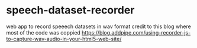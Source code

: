 # speech-dataset-recorder
web app to record speeech datasets in wav format
credit to this blog where most of the code was coppied
https://blog.addpipe.com/using-recorder-js-to-capture-wav-audio-in-your-html5-web-site/

